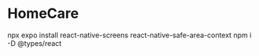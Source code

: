 # HomeCare
 npx expo install react-native-screens react-native-safe-area-context
 npm i -D @types/react
